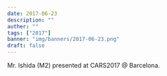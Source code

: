 ```yaml
---
date: 2017-06-23
description: ""
auther: ""
tags: ["2017"]
banner: "img/banners/2017-06-23.png"
draft: false
---
```

Mr. Ishida (M2) presented at CARS2017 @ Barcelona.
<!--more-->
